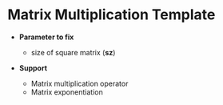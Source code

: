 # Matrix Multiplication Template
- **Parameter to fix**
  - size of square matrix (**sz**)
  
  
- **Support**
  - Matrix multiplication operator
  - Matrix exponentiation

